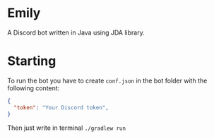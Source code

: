 # Emily
A Discord bot written in Java using JDA library.

# Starting
To run the bot you have to create `conf.json` in the bot folder with the following content:
```json
{
  "token": "Your Discord token",
}
```
Then just write in terminal `./gradlew run`
